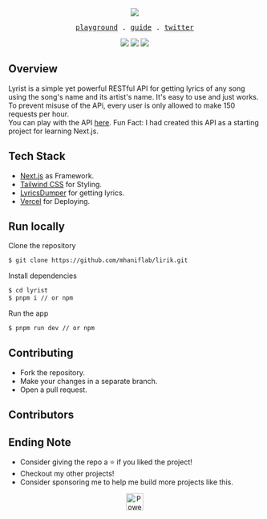<div align="center">
  <img align="center" src="https://user-images.githubusercontent.com/68690233/211316118-3adf4ec2-4082-46c2-979e-7d2127290532.png"/>
  <samp>
    <p>
        <a href="https://lirik.hanif.fun/">playground</a> .
        <a href="https://lirik.hanif.fun/guide/">guide</a> .
        <a href="https://twitter.com/mhanifdev">twitter</a>
    </p>
  </samp>
  <img src="https://api.visitorbadge.io/api/VisitorHit?user=asheeeshh&repo=lyrist&countColor=%2337d67a" />
  <img src="https://img.shields.io/github/license/asheeeshh/lyrist?color=%2337d67a&style=for-the-badge" />
  <img src="https://vercelbadge.vercel.app/api/asheeeshh/lyrist?style=for-the-badge&color=%2337d67a" />
</div>

## Overview
Lyrist is a simple yet powerful RESTful API for getting lyrics of any song using the song's name and its artist's name. It's easy to use and just works. To prevent misuse of the APi, every user is only allowed to make 150 requests per hour.</br>
You can play with the API <a href="https://lirik.hanif.fun/">here</a>. Fun Fact: I had created this API as a starting project for learning Next.js.

## Tech Stack
- [Next.js](https://nextjs.org/) as Framework.
- [Tailwind CSS](https://tailwindcss.com) for Styling.
- [LyricsDumper](https://www.npmjs.com/package/lyrics-dumper) for getting lyrics.
- [Vercel](https://vercel.app/) for Deploying.

## Run locally

Clone the repository
```bash
$ git clone https://github.com/mhaniflab/lirik.git
```
Install dependencies
```bash
$ cd lyrist
$ pnpm i // or npm
```
Run the app
```bash
$ pnpm run dev // or npm
```

## Contributing

- Fork the repository.
- Make your changes in a separate branch.
- Open a pull request.

## Contributors



## Ending Note
- Consider giving the repo a ⭐ if you liked the project!
- Checkout my other projects!
- Consider sponsoring me to help me build more projects like this.

<p align="center">
  <a rel="noopener noreferrer" target="_blank" href="https://vercel.com/?utm_source=asheeeshh&utm_campaign=oss">
    <img height="34px" src="https://www.datocms-assets.com/31049/1618983297-powered-by-vercel.svg" alt="Powered by vercel">
  </a>
</p>
